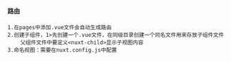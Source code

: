 #### 路由
    1.在pages中添加.vue文件会自动生成路由
    2.创建子组件，1>先创建一个.vue文件，在同级目录创建一个同名文件用来存放子组件文件
        父组件文件中要定义<nuxt-child>显示子视图内容
    3.命名视图：需要在nuxt.config.js中配置
